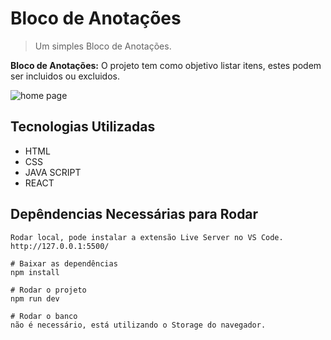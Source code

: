 # Bloco de Anotações
> Um simples Bloco de Anotações.

**Bloco de Anotações:** O projeto tem como objetivo listar itens, estes podem ser incluidos ou excluidos.

![home page](https://raw.githubusercontent.com/willgoncalvescruz/bloco-de-notas/bloco-de-notas-home.png)

## Tecnologias Utilizadas
- HTML
- CSS
- JAVA SCRIPT
- REACT

## Depêndencias Necessárias para Rodar
```sl
Rodar local, pode instalar a extensão Live Server no VS Code.
http://127.0.0.1:5500/

# Baixar as dependências
npm install

# Rodar o projeto
npm run dev

# Rodar o banco
não é necessário, está utilizando o Storage do navegador.
```
